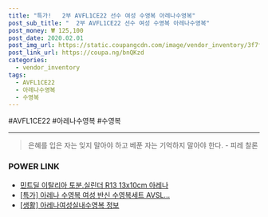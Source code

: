 ```yaml
--- 
title: "특가!   2부 AVFL1CE22 선수 여성 수영복 아레나수영복" 
post_sub_title: "  2부 AVFL1CE22 선수 여성 수영복 아레나수영복" 
post_money: ₩ 125,100 
post_date: 2020.02.01 
post_img_url: https://static.coupangcdn.com/image/vendor_inventory/3f7f/05dffc3c177fc65914e48e8d164c83abec6f59b5c0b467d1a6953d7a6df1.jpg 
post_link_url: https://coupa.ng/bnQKzd 
categories: 
  - vendor_inventory 
tags: 
  - AVFL1CE22 
  - 아레나수영복 
  - 수영복 
--- 
```

  #AVFL1CE22 #아레나수영복 #수영복 
<hr> 

> 은혜를 입은 자는 잊지 말아야 하고 베푼 자는 기억하지 말아야 한다. - 피레 찰론 


### POWER LINK

* <a href="https://blog.naver.com/fasyy4321/221791640712" target="_blank">민트딜 이탈리아 토분.실린더 R13 13x10cm 아레나</a>
* <a href="https://blog.naver.com/an0733/221789310383" target="_blank">[특가] 아레나 수영복 여성 반신 수영복세트 AVSL...</a>
* <a href="https://blog.naver.com/sakai111/221765465901" target="_blank"> [생활] 아레나여성실내수영복 정보 </a>
